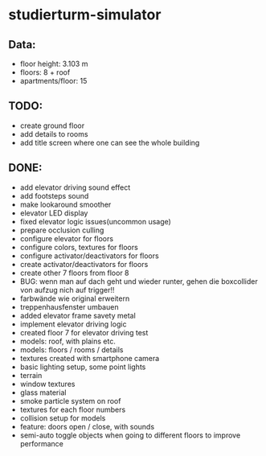 # studierturm-simulator


## Data:
- floor height: 3.103 m
- floors: 8 + roof
- apartments/floor: 15

## TODO:
- create ground floor
- add details to rooms
- add title screen where one can see the whole building

## DONE:
- add elevator driving sound effect
- add footsteps sound 
- make lookaround smoother
- elevator LED display
- fixed elevator logic issues(uncommon usage)
- prepare occlusion culling 
- configure elevator for floors
- configure colors, textures for floors
- configure activator/deactivators for floors 
- create activator/deactivators for  floors
- create other 7 floors from floor 8 
- BUG: wenn man auf dach geht und wieder runter, gehen die boxcollider von aufzug nich auf trigger!!
- farbwände wie original erweitern 
- treppenhausfenster umbauen
- added elevator frame savety metal
- implement elevator driving logic
- created floor 7 for elevator driving test
- models: roof, with plains etc.
- models: floors / rooms / details
- textures created with smartphone camera
- basic lighting setup, some point lights
- terrain 
- window textures
- glass material
- smoke particle system on roof
- textures for each floor numbers
- collision setup for models
- feature: doors open / close, with sounds
- semi-auto toggle objects when going to different floors to improve performance

